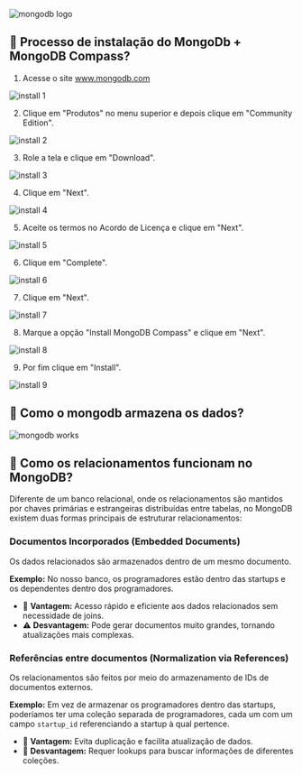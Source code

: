 ![mongodb logo](Mongodb.png)

## 📌 Processo de instalação do MongoDb + MongoDB Compass?

1. Acesse o site www.mongodb.com

![install 1](Install1.png)

2. Clique em "Produtos" no menu superior e depois clique em "Community Edition".

![install 2](Install2.png)

3. Role a tela e clique em "Download".

![install 3](Install3.png)

4. Clique em "Next".

![install 4](Install4.png)

5. Aceite os termos no Acordo de Licença e clique em "Next".

![install 5](Install5.png)

6. Clique em "Complete".

![install 6](Install6.png)

7. Clique em "Next".

![install 7](Install7.png)

8. Marque a opção "Install MongoDB Compass" e clique em "Next".

![install 8](Install8.png)

9. Por fim clique em "Install".

![install 9](Install9.png)


## 📌 Como o mongodb armazena os dados?

![mongodb works](Mongodbworks.png)

## 📌 Como os relacionamentos funcionam no MongoDB?

Diferente de um banco relacional, onde os relacionamentos são mantidos por chaves primárias e estrangeiras distribuídas entre tabelas, no MongoDB existem duas formas principais de estruturar relacionamentos:

### Documentos Incorporados (Embedded Documents)
Os dados relacionados são armazenados dentro de um mesmo documento.

**Exemplo:** No nosso banco, os programadores estão dentro das startups e os dependentes dentro dos programadores.
- 🚀 **Vantagem:** Acesso rápido e eficiente aos dados relacionados sem necessidade de joins.
- ⚠️ **Desvantagem:** Pode gerar documentos muito grandes, tornando atualizações mais complexas.

### Referências entre documentos (Normalization via References)
Os relacionamentos são feitos por meio do armazenamento de IDs de documentos externos.

**Exemplo:** Em vez de armazenar os programadores dentro das startups, poderíamos ter uma coleção separada de programadores, cada um com um campo `startup_id` referenciando a startup à qual pertence.
- 🔗 **Vantagem:** Evita duplicação e facilita atualização de dados.
- 🔄 **Desvantagem:** Requer lookups para buscar informações de diferentes coleções.
